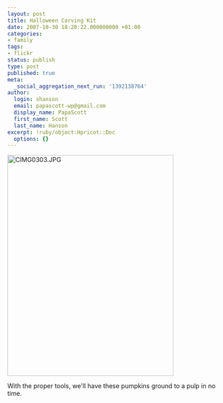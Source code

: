 ```yaml
---
layout: post
title: Halloween Carving Kit
date: 2007-10-30 18:20:22.000000000 +01:00
categories:
- family
tags:
- flickr
status: publish
type: post
published: true
meta:
  _social_aggregation_next_run: '1392138764'
author:
  login: shanson
  email: papascott-wp@gmail.com
  display_name: PapaScott
  first_name: Scott
  last_name: Hanson
excerpt: !ruby/object:Hpricot::Doc
  options: {}
---
```

<p><a href="http://www.flickr.com/photos/51035717986@N01/1804882782" title="View 'CIMG0303.JPG' on Flickr.com"><img src="http://farm3.static.flickr.com/2285/1804882782_f985eeb9be.jpg" alt="CIMG0303.JPG" border="0" width="375" height="500" /></a></p>
<p>With the proper tools, we'll have these pumpkins ground to a pulp in no time.</p>
